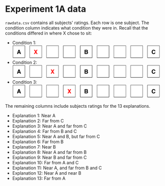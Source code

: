 Experiment 1A data
==================

`rawdata.csv` contains all subjects' ratings. Each row is one subject. The condition column indicates what condition they were in. Recall that the conditions differed in where X chose to sit:

* Condition 1: ![X sat closest to A](../Materials/case_x1.png)
* Condition 2: ![X sat between A and B](../Materials/case_x2.png)
* Condition 3: ![X sat between A and B](../Materials/case_x3.png)

The remaining columns include subjects ratings for the 13 explanations.

* Explanation 1: Near A
* Explanation 2: Far from C
* Explanation 3: Near A and far from C
* Explanation 4: Far from B and C
* Explanation 5: Near A and B, but far from C
* Explanation 6: Far from B
* Explanation 7: Near B
* Explanation 8: Near A and far from B
* Explanation 9: Near B and far from C
* Explanation 10: Far from A and C
* Explanation 11: Near A, and far from B and C
* Explanation 12: Near A and near B
* Explanation 13: Far from A